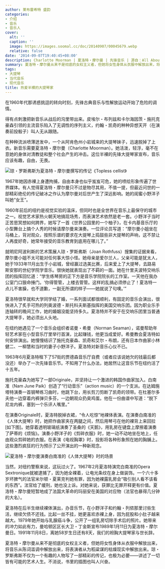 ```yaml
---
author: 莱布雷希特 盛韵
categories:
- 介绍
- 音乐
- 音乐人
cover:
  alt: ''
  caption: ''
  image: https://images.soomal.cc/doc/20140907/00045679.webp
  relative: false
date: '2014-09-07T19:40:45+08:00'
description: Charlotte Moorman | 夏洛特・摩尔曼 | 先锋音乐 | 源自：All About Arts | 版权：转载 |  平均/总评分：06.67/20
summary: 夏洛特・摩尔曼从来不是彻底的女权主义者，但她将女性身体从衣服中解放出来，将音乐从陈词滥调中解放出来，将表演者从为稻粱谋的枯燥现实中解放出来。琼・罗斯弗斯不仅为一个有趣的人物写了一部精彩的传记，也极为必要――讲述了一切皆有可能的艺术人生。不消说，书里的插图也叫人兴奋……
tags:
- 大提琴
- 当代音乐
- 现代音乐
title: 热爱半裸的大提琴家
---
```


在1960年代那诱惑挑逗的转向时刻，先锋古典音乐与性解放运动开始了危险的调情。

得有点刺激把新音乐从战后的沟里带出来。皮埃尔・布列兹和卡尔海因茨・施托克豪森引领的主流音乐陷入了无调性的序列主义，约翰・凯奇的种种异想天开（在演奏前投骰子）叫人无从跟随。

在种种流派喷薄迸发中，一个从阿肯色州小岩城来的大提琴妹子，迅速脱掉了上衣。新音乐需要夏洛特・摩尔曼（Charlotte Moorman）。她活泼，轻浮，毫不在意她的身体对清教徒和整个社会产生的冲击。这位半裸的先锋大提琴家宣布，音乐应该有趣，自由，无畏。

![琼・罗斯弗斯为夏洛特・摩尔曼撰写的传记《Topless cellist》](https://images.soomal.cc/doc/20140907/00045678_01.webp)





1967年她因赤裸上身遭拘捕，自由本身也似乎岌岌可危，她的喷绘形象传遍了世界媒体。有人觉得夏洛特・摩尔曼只不过是物尽其用，不值一提，但最近问世的一部精彩绝伦的传记破冰之作认为摩尔曼对后世产生了深远影响。她的闺蜜小野洋子叫她“女王”。

1960年前后的纽约是视觉实验的温床，但同时也是全世界在音乐上最保守的城市之一。视觉艺术家热火朝天地搞现场秀，而表演艺术依然是老一套。小野洋子当时正苦思冥想如何跨界，她写了一首《世界公园里的一个柚子》，在卡内基音乐厅的小型舞台上搞个人秀的时候请摩尔曼来演奏。一位评论员写道：“摩尔曼小姐坐在马桶上，背对观众，按照乐谱的要求在大提琴上捣鼓些非大提琴的声响，这不禁让人再度好奇，她常年接受的音乐教育到底用在哪儿了。”

就明尼阿波利斯的艺术策展人琼・罗斯弗斯（Joan Rothfuss）搜集的证据来看，摩尔曼小姐不太可能对任何事大惊小怪。她母亲是爱尔兰人，父亲可能是犹太人，她于1933年11月出生于小岩城，曾经赢过选美比赛，后来爱上了大提琴，去路易斯安那的世纪学院学音乐。很快她就表现出了不羁的一面。她在什里夫波特交响乐团的指挥回忆道：“学生练琴房的正下方是音乐学院院长的工作室。一天他在我办公室门口狠命捶门。‘你得管管，上楼去管管。这样的乱搞必须停止了！夏洛特一点儿不害臊，也不道歉，一副无所谓的样子――她就说了句噢。’”

夏洛特很早就和大学同学结了婚，一系列面试都很顺利，有固定的音乐会演出，很快进入了炙手可热的列奥波德・斯托科夫斯基指挥的美国交响乐团。因为职业乐手连轴转的晚间工作，她的婚姻没能坚持多久。夏洛特并不安于在交响乐团里当普通大提琴手，她必须出人头地。

在纽约她遇见了一个音乐会组织者诺曼・希曼（Norman Seaman），诺曼帮助年轻艺术家在小型音乐厅里举行首演，比起赚钱，他更当成爱好。希曼教会夏洛特如何安排演出。她慢慢结识了施托克豪森、凯奇和艾尔・布朗，还有日本作曲家小林健二、一柳慧和当时的妻子小野洋子。夏洛特对新音乐心仪不已。

1963年6月夏洛特租下了57街的贾德森音乐厅自费（或者应该说她欠的钱最后都没还）举办了一次先锋音乐节。不知用了什么办法，她居然让这音乐节在纽约活了十五年。

施托克豪森为她写了一部Originale，并坚持让一个激进的韩国作曲家加入。白南准（Nam June Paik）创造了“行动音乐”（action music）的一个支派。在达姆施塔特演奏一首钢琴练习曲时，他跳下台，用长剪刀剪断了凯奇的领带。在杜塞尔多夫他一边穿着内裤弹贝多芬，一边朝观众扔臭鸡蛋。他在一份曲谱中写道：“脱下尼龙内裤，塞到一个乐评人嘴里。”

在演奏Originale时，夏洛特脱掉衣裙，“令人吃惊”地裸体表演。在演奏白南准的《人体大提琴》时，她把作曲家夹在两腿之间，然后用琴弓在他的裸背上来回拉[如下图]。她穿着透明玻璃纸演奏了圣桑的《天鹅》，用乳房在键盘上摩擦着演奏了萨蒂的《烦恼》。演奏小野洋子的《剪碎衣服》时，她一动不动地坐在地上，任由观众剪碎她的衣服。在表演《电视胸罩》时，投影将各种形象照在她的胸脯上。这些激烈疯狂的行为预示了公开演出的一种新观念。

![夏洛特・摩尔曼演奏白南准的《人体大提琴》时的场景](https://images.soomal.cc/doc/20140907/00045677.webp)





当然，对纽约警察来说，这玩过火了。1967年2月夏洛特演完白南准的Opera Sextronique就被逮捕了，因为她全裸着，让电光条纹在身上做装饰。一个六十多岁坏脾气的法官米尔顿・夏莱克判她有罪，因为她裸露乳房会“吸引别人看不该看的东西”。法官给了缓刑，她也没上诉。对她来说，获罪比无罪开释更有价值。夏洛特・摩尔曼短暂地成了法国大革命的玛丽安在美国的对应物（法官也暴得几分钟的大名）。

夏洛特在后半生继续裸体演出，办音乐节，在小野洋子和约翰・列侬那里讨些生活，继续欠债不还钱。比起一丝不挂，她更喜欢赤裸上身，因为屁股和小肚子越来越大。1979年她开始与乳腺癌斗争，公开了一组乳房切除手术后的照片。她带来的冲力如此有力，曼哈顿区区长大卫・丁金斯宣布1989年1月11日为夏洛特・摩尔曼日。1991年11月8日，离她58岁生日还有8天，我们的袒胸大提琴家与世长辞。

夏洛特・摩尔曼从来不是彻底的女权主义者，但她将女性身体从衣服中解放出来，将音乐从陈词滥调中解放出来，将表演者从为稻粱谋的枯燥现实中解放出来。琼・罗斯弗斯不仅为一个有趣的人物写了一部精彩的传记，也极为必要――讲述了一切皆有可能的艺术人生。不消说，书里的插图也叫人兴奋。